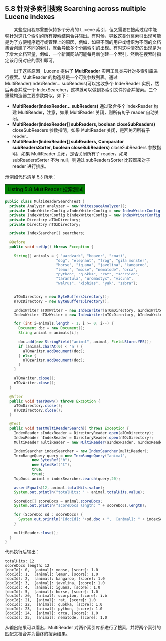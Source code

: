 ## 5.8 针对多索引搜索 Searching across multiple Lucene indexes ##

&emsp;&emsp;某些应用程序需要保持多个分离的 Lucene 索引，但又需要在搜索过程中能够针对这几个索引的所有搜索结果合并输出。有时候，导致这类分离索引出现可能是为了方便程序运行或管理上的原因，例如，如果不同的用户或组织为不同的文档集合创建了不同的索引，就会导致多个分离索引的出现。有时这种情况的出现是为了增大文档容量，例如，一个新闻网站可能每月新创建一个索引，然后在搜索时指定该月份对应的索引即可。

&emsp;&emsp;出于这些原因，Lucene 提供了 **MultiReader** 实用工具类来针对多索引库进行搜索。MultiReader 的构造器是一个可变参数列表。通过 MultiReader(IndexReader… subReaders)可以接收多个 IndexReader 实例，然后再合并成一个 IndexSearcher，这样就可以做到多索引文件的合并搜索。三个重载构造器主要参数类似，如下：

- **MultiReader(IndexReader... subReaders)** 通过聚合多个 IndexReader 构建 MultiReader，注意，如果 MultiReader 关闭，则所有的子 reader 自动关闭。
- **MultiReader(IndexReader[] subReaders, boolean closeSubReaders)** closeSubReaders 参数指明，如果 MultiReader 关闭，是否关闭所有子 reader。
- **MultiReader(IndexReader[] subReaders, Comparator<IndexReader> subReadersSorter, boolean closeSubReaders)** closeSubReaders 参数指明，如果 MultiReader 关闭，是否关闭所有子 reader。如果 subReadersSorter 不为 null，则通过 subReadersSorter 比较器来对子 reader 进行排序。


示例如代码清单 5.8 所示：

<table width="100%"><tr><td bgcolor=green><font color=black>Listing 5.8 MultiReader 搜索测试</td></tr></table>

```java
public class MultiReaderSearchTest {
  private Analyzer analyzer = new WhitespaceAnalyzer();
  private IndexWriterConfig aIndexWriterConfig = new IndexWriterConfig(analyzer);
  private IndexWriterConfig bIndexWriterConfig = new IndexWriterConfig(analyzer);
  private Directory aTOmDirectory;
  private Directory nTOzDirectory;

  private IndexSearcher[] searchers;

  @Before
  public void setUp() throws Exception {

    String[] animals = { "aardvark", "beaver", "coati",
                       "dog", "elephant", "frog", "gila monster",
                       "horse", "iguana", "javelina", "kangaroo",
                       "lemur", "moose", "nematode", "orca",
                       "python", "quokka", "rat", "scorpion",
                       "tarantula", "uromastyx", "vicuna",
                       "walrus", "xiphias", "yak", "zebra"};


    aTOmDirectory = new ByteBuffersDirectory();
    nTOzDirectory = new ByteBuffersDirectory();

    IndexWriter aTOmWriter = new IndexWriter(aTOmDirectory, aIndexWriterConfig);
    IndexWriter nTOzWriter = new IndexWriter(nTOzDirectory, bIndexWriterConfig);

    for (int i=animals.length - 1; i >= 0; i--) {
      Document doc = new Document();
      String animal = animals[i];

      doc.add(new StringField("animal", animal, Field.Store.YES));
      if (animal.charAt(0) < 'n') {
        aTOmWriter.addDocument(doc);
      } else {                                       
        nTOzWriter.addDocument(doc);
      }
    }

    aTOmWriter.close();
    nTOzWriter.close();
  }

  @After
  public void tearDown() throws Exception {
    aTOmDirectory.close();
    nTOzDirectory.close();
  }

  @Test
  public void testMultiReaderSearch() throws Exception {
    IndexReader aIndexReader = DirectoryReader.open(aTOmDirectory);
    IndexReader nIndexReader = DirectoryReader.open(nTOzDirectory);
    MultiReader multiReader = new MultiReader(aIndexReader, nIndexReader);

    IndexSearcher indexSearcher = new IndexSearcher(multiReader);
    TermRangeQuery query = new TermRangeQuery("animal",
            new BytesRef("h"),
            new BytesRef("t"),
            true,
            true);
    TopDocs animal = indexSearcher.search(query,20);

    assertEquals(12, animal.totalHits.value);
    System.out.println("totalHits: " + animal.totalHits.value);

    ScoreDoc[] scoreDocs = animal.scoreDocs;
    System.out.println("scoreDocs length: " + scoreDocs.length);

    for (ScoreDoc sd : scoreDocs) {
      System.out.println("[docId]: "+sd.doc + ",  [animal]: " + indexSearcher.doc(sd.doc).get("animal"));
    }

    multiReader.close();
  }
}

```

代码执行后输出：

```shell
totalHits: 12
scoreDocs length: 12
[docId]: 0,  [animal]: moose, [score]: 1.0
[docId]: 1,  [animal]: lemur, [score]: 1.0
[docId]: 2,  [animal]: kangaroo, [score]: 1.0
[docId]: 3,  [animal]: javelina, [score]: 1.0
[docId]: 4,  [animal]: iguana, [score]: 1.0
[docId]: 5,  [animal]: horse, [score]: 1.0
[docId]: 20,  [animal]: scorpion, [score]: 1.0
[docId]: 21,  [animal]: rat, [score]: 1.0
[docId]: 22,  [animal]: quokka, [score]: 1.0
[docId]: 23,  [animal]: python, [score]: 1.0
[docId]: 24,  [animal]: orca, [score]: 1.0
[docId]: 25,  [animal]: nematode, [score]: 1.0
```

从输出结果可以看出，MultiReader 对两个索引库都进行了搜索，并将两个索引的匹配文档合并为最终的搜索结果。








